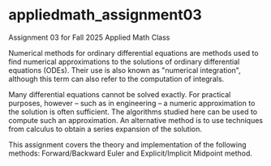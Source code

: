 # appliedmath_assignment03
Assignment 03 for Fall 2025 Applied Math Class 

Numerical methods for ordinary differential equations are methods used to find numerical approximations to the solutions of ordinary differential equations (ODEs). Their use is also known as "numerical integration", although this term can also refer to the computation of integrals.

Many differential equations cannot be solved exactly. For practical purposes, however – such as in engineering – a numeric approximation to the solution is often sufficient. The algorithms studied here can be used to compute such an approximation. An alternative method is to use techniques from calculus to obtain a series expansion of the solution. 

This assignment covers the theory and implementation of the following methods: Forward/Backward Euler and Explicit/Implicit Midpoint method.

